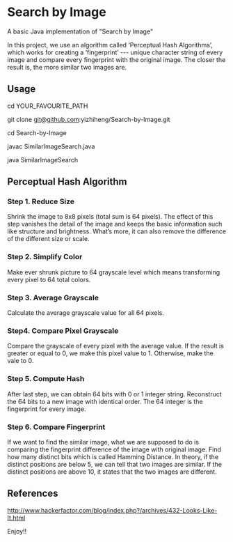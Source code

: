# Search by Image
A basic Java implementation of "Search by Image"

In this project, we use an algorithm called ‘Perceptual Hash Algorithms’, which works for creating a ‘fingerprint’ --- unique character string of every image and compare every fingerprint with the original image. The closer the result is, the more similar two images are.

## Usage
cd YOUR_FAVOURITE_PATH

git clone git@github.com:yizhiheng/Search-by-Image.git

cd Search-by-Image

javac SimilarImageSearch.java

java SimilarImageSearch


## Perceptual Hash Algorithm
### Step 1. Reduce Size
Shrink the image to 8x8 pixels (total sum is 64 pixels). The effect of this step vanishes the detail of the image and keeps the basic information such like structure and brightness. What’s more, it can also remove the difference of the different size or scale.
### Step 2. Simplify Color
Make ever shrunk picture to 64 grayscale level which means transforming every pixel to 64 total colors.
### Step 3. Average Grayscale
Calculate the average grayscale value for all 64 pixels.
### Step4. Compare Pixel Grayscale
Compare the grayscale of every pixel with the average value. If the result is greater or equal to 0, we make this pixel value to 1. Otherwise, make the vale to 0.
### Step 5. Compute Hash
After last step, we can obtain 64 bits with 0 or 1 integer string. Reconstruct the 64 bits to a new image with identical order. The 64 integer is the fingerprint for every image.
### Step 6. Compare Fingerprint
If we want to find the similar image, what we are supposed to do is comparing the fingerprint difference of the image with original image. Find how many distinct bits which is called Hamming Distance. In theory, if the distinct positions are below 5, we can tell that two images are similar. If the distinct positions are above 10, it states that the two images are different.

## References
http://www.hackerfactor.com/blog/index.php?/archives/432-Looks-Like-It.html

Enjoy!!
